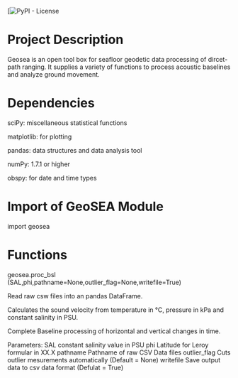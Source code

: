 
[![PyPI - License](https://img.shields.io/pypi/l/geosea?style=plastic)

# Project Description


Geosea is an open tool box for seafloor geodetic data processing of dircet-path ranging. It supplies a variety of functions to process acoustic baselines and analyze ground movement. 


# Dependencies


sciPy: miscellaneous statistical functions

matplotlib: for plotting

pandas: data structures and data analysis tool

numPy: 1.7.1 or higher

obspy: for date and time types


# Import of GeoSEA Module

import geosea 

# Functions

geosea.proc_bsl (SAL,phi,pathname=None,outlier_flag=None,writefile=True)

Read raw csw files into an pandas DataFrame. 

Calculates the sound velocity from temperature in °C, pressure in kPa and constant salinity in PSU. 

Complete Baseline processing of horizontal and vertical changes in time. 

Parameters:
            SAL                 constant salinity value in PSU
            phi                   Latitude for Leroy formular in XX.X
            pathname        Pathname of raw CSV Data files
            outlier_flag      Cuts outlier mesurements automatically (Default = None)
            writefile           Save output data to csv data format (Defulat = True)
            
            
            






